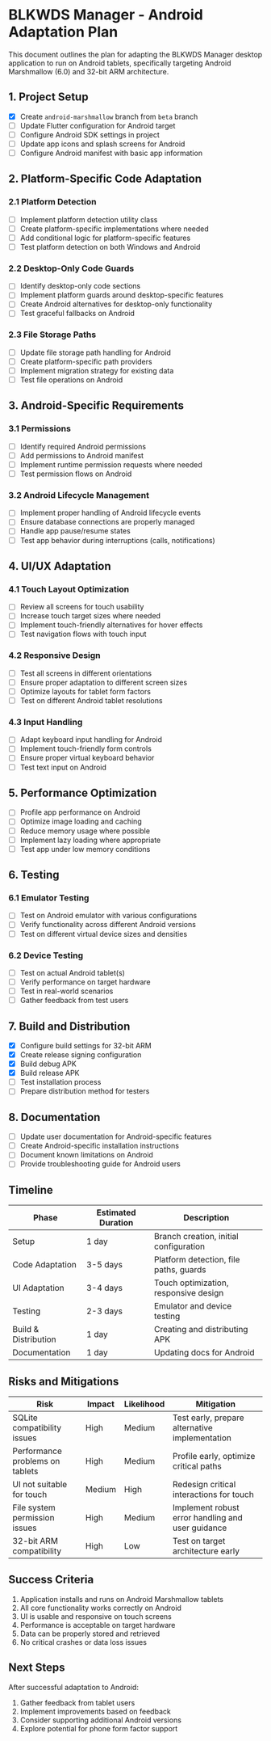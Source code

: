 # BLKWDS Manager - Android Adaptation Plan

This document outlines the plan for adapting the BLKWDS Manager desktop application to run on Android tablets, specifically targeting Android Marshmallow (6.0) and 32-bit ARM architecture.

## 1. Project Setup

- [x] Create `android-marshmallow` branch from `beta` branch
- [ ] Update Flutter configuration for Android target
- [ ] Configure Android SDK settings in project
- [ ] Update app icons and splash screens for Android
- [ ] Configure Android manifest with basic app information

## 2. Platform-Specific Code Adaptation

### 2.1 Platform Detection

- [ ] Implement platform detection utility class
- [ ] Create platform-specific implementations where needed
- [ ] Add conditional logic for platform-specific features
- [ ] Test platform detection on both Windows and Android

### 2.2 Desktop-Only Code Guards

- [ ] Identify desktop-only code sections
- [ ] Implement platform guards around desktop-specific features
- [ ] Create Android alternatives for desktop-only functionality
- [ ] Test graceful fallbacks on Android

### 2.3 File Storage Paths

- [ ] Update file storage path handling for Android
- [ ] Create platform-specific path providers
- [ ] Implement migration strategy for existing data
- [ ] Test file operations on Android

## 3. Android-Specific Requirements

### 3.1 Permissions

- [ ] Identify required Android permissions
- [ ] Add permissions to Android manifest
- [ ] Implement runtime permission requests where needed
- [ ] Test permission flows on Android

### 3.2 Android Lifecycle Management

- [ ] Implement proper handling of Android lifecycle events
- [ ] Ensure database connections are properly managed
- [ ] Handle app pause/resume states
- [ ] Test app behavior during interruptions (calls, notifications)

## 4. UI/UX Adaptation

### 4.1 Touch Layout Optimization

- [ ] Review all screens for touch usability
- [ ] Increase touch target sizes where needed
- [ ] Implement touch-friendly alternatives for hover effects
- [ ] Test navigation flows with touch input

### 4.2 Responsive Design

- [ ] Test all screens in different orientations
- [ ] Ensure proper adaptation to different screen sizes
- [ ] Optimize layouts for tablet form factors
- [ ] Test on different Android tablet resolutions

### 4.3 Input Handling

- [ ] Adapt keyboard input handling for Android
- [ ] Implement touch-friendly form controls
- [ ] Ensure proper virtual keyboard behavior
- [ ] Test text input on Android

## 5. Performance Optimization

- [ ] Profile app performance on Android
- [ ] Optimize image loading and caching
- [ ] Reduce memory usage where possible
- [ ] Implement lazy loading where appropriate
- [ ] Test app under low memory conditions

## 6. Testing

### 6.1 Emulator Testing

- [ ] Test on Android emulator with various configurations
- [ ] Verify functionality across different Android versions
- [ ] Test on different virtual device sizes and densities

### 6.2 Device Testing

- [ ] Test on actual Android tablet(s)
- [ ] Verify performance on target hardware
- [ ] Test in real-world scenarios
- [ ] Gather feedback from test users

## 7. Build and Distribution

- [x] Configure build settings for 32-bit ARM
- [x] Create release signing configuration
- [x] Build debug APK
- [x] Build release APK
- [ ] Test installation process
- [ ] Prepare distribution method for testers

## 8. Documentation

- [ ] Update user documentation for Android-specific features
- [ ] Create Android-specific installation instructions
- [ ] Document known limitations on Android
- [ ] Provide troubleshooting guide for Android users

## Timeline

| Phase | Estimated Duration | Description |
|-------|-------------------|-------------|
| Setup | 1 day | Branch creation, initial configuration |
| Code Adaptation | 3-5 days | Platform detection, file paths, guards |
| UI Adaptation | 3-4 days | Touch optimization, responsive design |
| Testing | 2-3 days | Emulator and device testing |
| Build & Distribution | 1 day | Creating and distributing APK |
| Documentation | 1 day | Updating docs for Android |

## Risks and Mitigations

| Risk | Impact | Likelihood | Mitigation |
|------|--------|------------|------------|
| SQLite compatibility issues | High | Medium | Test early, prepare alternative implementation |
| Performance problems on tablets | High | Medium | Profile early, optimize critical paths |
| UI not suitable for touch | Medium | High | Redesign critical interactions for touch |
| File system permission issues | High | Medium | Implement robust error handling and user guidance |
| 32-bit ARM compatibility | High | Low | Test on target architecture early |

## Success Criteria

1. Application installs and runs on Android Marshmallow tablets
2. All core functionality works correctly on Android
3. UI is usable and responsive on touch screens
4. Performance is acceptable on target hardware
5. Data can be properly stored and retrieved
6. No critical crashes or data loss issues

## Next Steps

After successful adaptation to Android:
1. Gather feedback from tablet users
2. Implement improvements based on feedback
3. Consider supporting additional Android versions
4. Explore potential for phone form factor support
